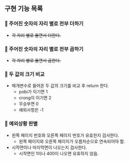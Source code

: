 ## 구현 기능 목록
### 📌 주어진 숫자의 자리 별로 전부 더하기
- ~~각 자리 별로 돌면서 더한다.~~
  
### 📌 주어진 숫자의 자리 별로 전부 곱하기
- ~~각 자리 별로 돌면서 곱한다.~~

### 📌 두 값의 크기 비교
- 매개변수로 들어온 두 값의 크기를 비교 후 return 한다.
  - pobi가 이기면 1
  - crong이 이기면 2
  - 무승부면 0
  - 예외사항은 -1

### 📌 예외상황 판별
- 왼쪽 페이지 번호와 오른쪽 페이지 번호가 유효한지 검사한다.
  - 왼쪽 페이지와 오른쪽 페이지가 오름차순으로 연속되어야 함.
- 시작면이나 마지막면이 나오는지 검사한다.
  - 시작면인 1이나 400이 나오면 유효하지 않음.